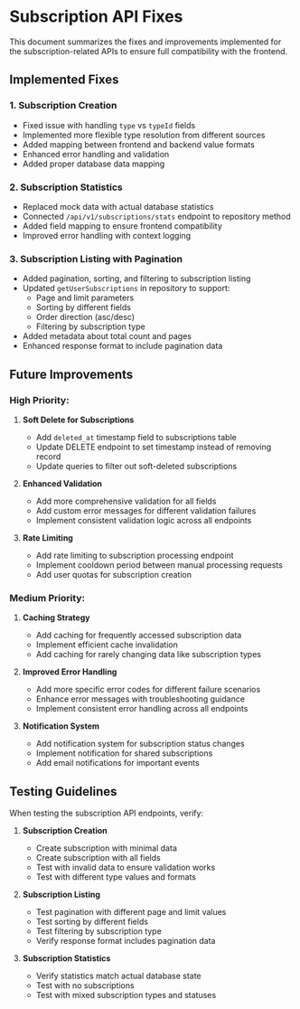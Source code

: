 # Subscription API Fixes

This document summarizes the fixes and improvements implemented for the subscription-related APIs to ensure full compatibility with the frontend.

## Implemented Fixes

### 1. Subscription Creation
- Fixed issue with handling `type` vs `typeId` fields
- Implemented more flexible type resolution from different sources
- Added mapping between frontend and backend value formats
- Enhanced error handling and validation
- Added proper database data mapping

### 2. Subscription Statistics
- Replaced mock data with actual database statistics
- Connected `/api/v1/subscriptions/stats` endpoint to repository method
- Added field mapping to ensure frontend compatibility
- Improved error handling with context logging

### 3. Subscription Listing with Pagination
- Added pagination, sorting, and filtering to subscription listing
- Updated `getUserSubscriptions` in repository to support:
  - Page and limit parameters
  - Sorting by different fields
  - Order direction (asc/desc)
  - Filtering by subscription type
- Added metadata about total count and pages
- Enhanced response format to include pagination data

## Future Improvements

### High Priority:
1. **Soft Delete for Subscriptions**
   - Add `deleted_at` timestamp field to subscriptions table
   - Update DELETE endpoint to set timestamp instead of removing record
   - Update queries to filter out soft-deleted subscriptions

2. **Enhanced Validation**
   - Add more comprehensive validation for all fields
   - Add custom error messages for different validation failures
   - Implement consistent validation logic across all endpoints

3. **Rate Limiting**
   - Add rate limiting to subscription processing endpoint
   - Implement cooldown period between manual processing requests
   - Add user quotas for subscription creation

### Medium Priority:
1. **Caching Strategy**
   - Add caching for frequently accessed subscription data
   - Implement efficient cache invalidation
   - Add caching for rarely changing data like subscription types

2. **Improved Error Handling**
   - Add more specific error codes for different failure scenarios
   - Enhance error messages with troubleshooting guidance
   - Implement consistent error handling across all endpoints

3. **Notification System**
   - Add notification system for subscription status changes
   - Implement notification for shared subscriptions
   - Add email notifications for important events

## Testing Guidelines

When testing the subscription API endpoints, verify:

1. **Subscription Creation**
   - Create subscription with minimal data
   - Create subscription with all fields
   - Test with invalid data to ensure validation works
   - Test with different type values and formats

2. **Subscription Listing**
   - Test pagination with different page and limit values
   - Test sorting by different fields
   - Test filtering by subscription type
   - Verify response format includes pagination data

3. **Subscription Statistics**
   - Verify statistics match actual database state
   - Test with no subscriptions
   - Test with mixed subscription types and statuses